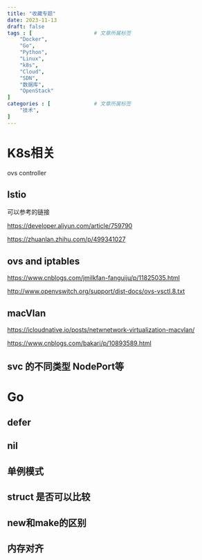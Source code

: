 ```yaml
---
title: "收藏专题"
date: 2023-11-13
draft: false
tags : [                    # 文章所属标签
    "Docker",
    "Go", 
    "Python",
    "Linux",
    "k8s",
    "Cloud",
    "SDN",
    "数据库",
    "OpenStack"
]
categories : [              # 文章所属标签
    "技术",
]
---
```


# K8s相关

ovs controller

## Istio

可以参考的链接

https://developer.aliyun.com/article/759790

https://zhuanlan.zhihu.com/p/499341027

## ovs and iptables

https://www.cnblogs.com/jmilkfan-fanguiju/p/11825035.html

http://www.openvswitch.org/support/dist-docs/ovs-vsctl.8.txt

## macVlan

https://icloudnative.io/posts/netwnetwork-virtualization-macvlan/

https://www.cnblogs.com/bakari/p/10893589.html 

## svc 的不同类型 NodePort等

# Go

## defer

## nil

## 单例模式

## struct 是否可以比较

## new和make的区别

## 内存对齐
